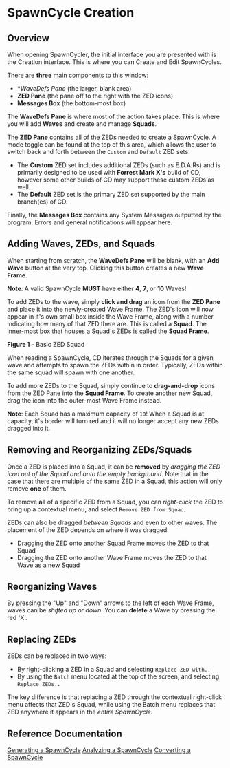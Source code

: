 # SpawnCycle Creation

## Overview
When opening SpawnCycler, the initial interface you are presented with is the Creation interface.
This is where you can Create and Edit SpawnCycles.

There are **three** main components to this window:
- **WaveDefs Pane* (the larger, blank area)
- **ZED Pane** (the pane off to the right with the ZED icons)
- **Messages Box** (the bottom-most box)

The **WaveDefs Pane** is where most of the action takes place.
This is where you will add **Waves** and create and manage **Squads**.

The **ZED Pane** contains all of the ZEDs needed to create a SpawnCycle.
A mode toggle can be found at the top of this area, which allows the user to switch back and forth between the `Custom` and `Default` ZED sets.
- The **Custom** ZED set includes additional ZEDs (such as E.D.A.Rs) and is primarily designed to be used with **Forrest Mark X's** build of CD, however some other builds of CD may support these custom ZEDs as well.
- The **Default** ZED set is the primary ZED set supported by the main branch(es) of CD.

Finally, the **Messages Box** contains any System Messages outputted by the program.
Errors and general notifications will appear here.

## Adding Waves, ZEDs, and Squads
When starting from scratch, the **WaveDefs Pane** will be blank, with an **Add Wave** button at the very top.
Clicking this button creates a new **Wave Frame**.

**Note**: A valid SpawnCycle **MUST** have either **4**, **7**, or **10** Waves!

To add ZEDs to the wave, simply **click and drag** an icon from the **ZED Pane** and place it into the newly-created Wave Frame.
The ZED's icon will now appear in it's own small box inside the Wave Frame, along with a number indicating how many of that ZED there are.
This is called a **Squad**. The inner-most box that houses a Squad's ZEDs is called the **Squad Frame**.

**Figure 1** - Basic ZED Squad

When reading a SpawnCycle, CD iterates through the Squads for a given wave and attempts to spawn the ZEDs within in order.
Typically, ZEDs within the same squad will spawn with one another.

To add more ZEDs to the Squad, simply continue to **drag-and-drop** icons from the ZED Pane into the **Squad Frame**.
To create another new Squad, drag the icon into the outer-most Wave Frame instead.

**Note**: Each Squad has a maximum capacity of `10`! When a Squad is at capacity, it's border will turn red and it will no longer accept any new ZEDs dragged into it.

## Removing and Reorganizing ZEDs/Squads
Once a ZED is placed into a Squad, it can be **removed** by *dragging the ZED icon out of the Squad and onto the empty background*.
Note that in the case that there are multiple of the same ZED in a Squad, this action will only remove **one** of them.

To remove **all** of a specific ZED from a Squad, you can *right-click* the ZED to bring up a contextual menu, and select `Remove ZED from Squad`.

ZEDs can also be dragged *between Squads* and even to other waves.
The placement of the ZED depends on where it was dragged:
- Dragging the ZED onto another Squad Frame moves the ZED to that Squad
- Dragging the ZED onto another Wave Frame moves the ZED to that Wave as a new Squad

## Reorganizing Waves
By pressing the "Up" and "Down" arrows to the left of each Wave Frame, waves can be *shifted up or down*.
You can **delete** a Wave by pressing the red 'X'.

## Replacing ZEDs
ZEDs can be replaced in two ways:
- By right-clicking a ZED in a Squad and selecting `Replace ZED with..`
- By using the `Batch` menu located at the top of the screen, and selecting `Replace ZEDs..`

The key difference is that replacing a ZED through the contextual right-click menu affects that ZED's Squad, while using the Batch menu replaces that ZED anywhere it appears in the *entire SpawnCycle*.

## Reference Documentation
[Generating a SpawnCycle](https://github.com/nybanez/spawncycler/blob/main/generation.md)
[Analyzing a SpawnCycle](https://github.com/nybanez/spawncycler/blob/main/generation.md)
[Converting a SpawnCycle](https://github.com/nybanez/spawncycler/blob/main/conversion.md)
